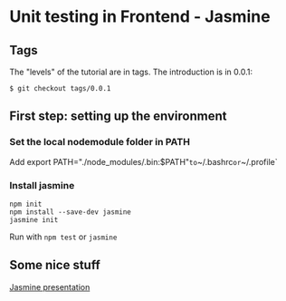 # Unit testing in Frontend - Jasmine

## Tags
The "levels" of the tutorial are in tags. The introduction is in 0.0.1:

```$ git checkout tags/0.0.1```

## First step: setting up the environment

### Set the local nodemodule folder in PATH

Add export PATH="./node_modules/.bin:$PATH"` to `~/.bashrc` or `~/.profile`

### Install jasmine
```
npm init
npm install --save-dev jasmine
jasmine init
```

Run with `npm test` or `jasmine`


## Some nice stuff

[Jasmine presentation](http://bittersweetryan.github.io/jasmine-presentation)